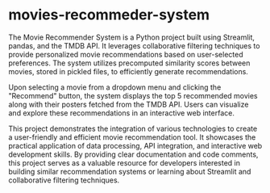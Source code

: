 # movies-recommeder-system

The Movie Recommender System is a Python project built using Streamlit, pandas, and the TMDB API. It leverages collaborative filtering techniques to provide personalized movie recommendations based on user-selected preferences. The system utilizes precomputed similarity scores between movies, stored in pickled files, to efficiently generate recommendations.

Upon selecting a movie from a dropdown menu and clicking the "Recommend" button, the system displays the top 5 recommended movies along with their posters fetched from the TMDB API. Users can visualize and explore these recommendations in an interactive web interface.

This project demonstrates the integration of various technologies to create a user-friendly and efficient movie recommendation tool. It showcases the practical application of data processing, API integration, and interactive web development skills. By providing clear documentation and code comments, this project serves as a valuable resource for developers interested in building similar recommendation systems or learning about Streamlit and collaborative filtering techniques.
